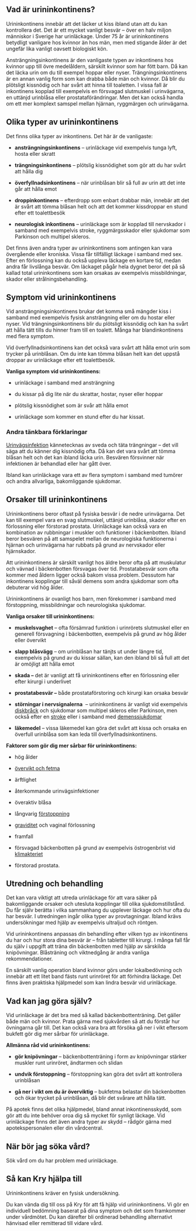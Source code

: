Vad är urininkontinens?
-----------------------

Urininkontinens innebär att det läcker ut kiss ibland utan att du kan kontrollera det. Det är ett mycket vanligt besvär – över en halv miljon människor i Sverige har urinläckage. Under 75 år är urininkontinens betydligt vanligare hos kvinnor än hos män, men med stigande ålder är det ungefär lika vanligt oavsett biologiskt kön.

Ansträngningsinkontinens är den vanligaste typen av inkontinens hos kvinnor upp till övre medelåldern, särskilt kvinnor som har fött barn. Då kan det läcka urin om du till exempel hoppar eller nyser. Trängningsinkontinens är en annan vanlig form som kan drabba både män och kvinnor. Då blir du plötsligt kissnödig och har svårt att hinna till toaletten. I vissa fall är inkontinens kopplad till exempelvis en försvagad slutmuskel i urinvägarna, en uttänjd urinblåsa eller prostataförändringar. Men det kan också handla om ett mer komplext samspel mellan hjärnan, ryggmärgen och urinvägarna.

Olika typer av urininkontinens
------------------------------

Det finns olika typer av inkontinens. Det här är de vanligaste:

*   **ansträngningsinkontinens** – urinläckage vid exempelvis tunga lyft, hosta eller skratt
    
*   **trängningsinkontinens** – plötslig kissnödighet som gör att du har svårt att hålla dig
    
*   **överfyllnadsinkontinens** – när urinblåsan blir så full av urin att det inte går att hålla emot
    
*   **droppinkontinens** – efterdropp som enbart drabbar män, innebär att det är svårt att tömma blåsan helt och att det kommer kissdroppar en stund efter ett toalettbesök
    
*   **neurologisk inkontinens** – urinläckage som är kopplad till nervskador i samband med exempelvis stroke, ryggmärgsskador eller sjukdomar som Parkinson och multipel skleros.
    

Det finns även andra typer av urininkontinens som antingen kan vara övergående eller kroniska. Vissa får tillfälligt läckage i samband med sex. Efter en förlossning kan du också uppleva läckage en kortare tid, medan andra får livslånga besvär. Om läckaget pågår hela dygnet beror det på så kallad total urininkontinens som kan orsakas av exempelvis missbildningar, skador eller strålningsbehandling.

Symptom vid urininkontinens
---------------------------

Vid ansträngningsinkontinens brukar det komma små mängder kiss i samband med exempelvis fysisk ansträngning eller om du hostar eller nyser. Vid trängningsinkontinens blir du plötsligt kissnödig och kan ha svårt att hålla tätt tills du hinner fram till en toalett. Många har blandinkontinens med flera symptom.

Vid överfyllnadsinkontinens kan det också vara svårt att hålla emot urin som trycker på urinblåsan. Om du inte kan tömma blåsan helt kan det uppstå droppar av urinläckage efter ett toalettbesök.

**Vanliga symptom vid urininkontinens:**

*   urinläckage i samband med ansträngning
    
*   du kissar på dig lite när du skrattar, hostar, nyser eller hoppar
    
*   plötslig kissnödighet som är svår att hålla emot
    
*   urinläckage som kommer en stund efter du har kissat.
    

### Andra tänkbara förklaringar

[Urinvägsinfektion](https://www.kry.se/fakta/infektioner/urinvagsinfektion/ "urinvagsinfektion") kännetecknas av sveda och täta trängningar – det vill säga att du känner dig kissnödig ofta. Då kan det vara svårt att tömma blåsan helt och det kan ibland läcka urin. Besvären försvinner när infektionen är behandlad eller har gått över.

Ibland kan urinläckage vara ett av flera symptom i samband med tumörer och andra allvarliga, bakomliggande sjukdomar.

Orsaker till urininkontinens
----------------------------

Urininkontinens beror oftast på fysiska besvär i de nedre urinvägarna. Det kan till exempel vara en svag slutmuskel, uttänjd urinblåsa, skador efter en förlossning eller förstorad prostata. Urinläckage kan också vara en kombination av rubbningar i muskler och funktioner i bäckenbotten. Ibland beror besvären på att samspelet mellan de neurologiska funktionerna i hjärnan och urinvägarna har rubbats på grund av nervskador eller hjärnskador.

Att urininkontinens är särskilt vanligt hos äldre beror ofta på att muskulatur och vävnad i bäckenbotten försvagas över tid. Prostatabesvär som ofta kommer med åldern ligger också bakom vissa problem. Dessutom har inkontinens kopplingar till såväl demens som andra sjukdomar som ofta debuterar vid hög ålder.

Urininkontinens är ovanligt hos barn, men förekommer i samband med förstoppning, missbildningar och neurologiska sjukdomar.

**Vanliga orsaker till urininkontinens:**

*   **muskelsvaghet** ­– ofta försämrad funktion i urinrörets slutmuskel eller en generell försvagning i bäckenbotten, exempelvis på grund av hög ålder eller övervikt
    
*   **slapp blåsvägg** – om urinblåsan har tänjts ut under längre tid, exempelvis på grund av du kissar sällan, kan den ibland bli så full att det är omöjligt att hålla emot
    
*   **skada –** det är vanligt att få urininkontinens efter en förlossning eller efter kirurgi i underlivet
    
*   **prostatabesvär –** både prostataförstoring och kirurgi kan orsaka besvär
    
*   **störningar i nervsignalerna**  – urininkontinens är vanligt vid exempelvis [diskbråck](https://www.kry.se/fakta/leder-muskler-och-skelett/diskbrack/ "diskbrack") och sjukdomar som multipel skleros eller Parkinson, men också efter en [stroke](https://www.kry.se/fakta/hjart-och-karlsjukdomar/stroke/ "stroke") eller i samband med [demenssjukdomar](https://www.kry.se/fakta/psykiatri-och-psykologi/demenssjukdomar/ "demenssjukdomar")
    
*   **läkemedel** – vissa läkemedel kan göra det svårt att kissa och orsaka en överfull urinblåsa som kan leda till överfyllnadsinkontinens.
    

**Faktorer som gör dig mer sårbar för urininkontinens:**

*   hög ålder
    
*   [övervikt och fetma](https://www.kry.se/fakta/ovrigt/overvikt-och-fetma/ "overvikt-och-fetma")
    
*   ärftlighet
    
*   återkommande urinvägsinfektioner
    
*   överaktiv blåsa
    
*   långvarig [förstoppning](https://www.kry.se/fakta/mage-och-tarm/forstoppning/ "forstoppning")
    
*   [graviditet](https://www.kry.se/fakta/fertilitet-och-graviditet/graviditet/ "graviditet") och vaginal förlossning
    
*   framfall
    
*   försvagad bäckenbotten på grund av exempelvis östrogenbrist vid [klimakteriet](https://www.kry.se/fakta/gynekologi/klimakteriet/ "klimakteriet")
    
*   förstorad prostata.
    

Utredning och behandling
------------------------

Det kan vara viktigt att utreda urinläckage för att vara säker på bakomliggande orsaker och utesluta kopplingar till olika sjukdomstillstånd. Du får själv berätta i vilka sammanhang du upplever läckage och hur ofta du har besvär. I utredningen ingår olika typer av provtagningar. Ibland krävs undersökningar med hjälp av exempelvis ultraljud och röntgen.

Vid urininkontinens anpassas din behandling efter vilken typ av inkontinens du har och hur stora dina besvär är – från tabletter till kirurgi. I många fall får du själv i uppgift att träna din bäckenbotten med hjälp av särskilda knipövningar. Blåsträning och viktnedgång är andra vanliga rekommendationer.

En särskilt vanlig operation bland kvinnor görs under lokalbedövning och innebär att ett litet band fästs runt urinröret för att förhindra läckage. Det finns även praktiska hjälpmedel som kan lindra besvär vid urinläckage.

Vad kan jag göra själv?
-----------------------

Vid urinläckage är det bra med så kallad bäckenbottenträning. Det gäller både män och kvinnor. Prata gärna med sjukvården så att du förstår hur övningarna går till. Det kan också vara bra att försöka gå ner i vikt eftersom bukfett gör dig mer sårbar för urinläckage.

**Allmänna råd vid urininkontinens:**

*   **gör knipövningar** – bäckenbottenträning i form av knipövningar stärker muskler runt urinröret, ändtarmen och slidan
    
*   **undvik förstoppning** – förstoppning kan göra det svårt att kontrollera urinblåsan
    
*   **gå ner i vikt om du är överviktig** – bukfetma belastar din bäckenbotten och ökar trycket på urinblåsan, då blir det svårare att hålla tätt.
    

På apotek finns det olika hjälpmedel, bland annat inkontinensskydd, som gör att du inte behöver oroa dig så mycket för synligt läckage. Vid urinläckage finns det även andra typer av skydd – rådgör gärna med apotekspersonalen eller din vårdcentral.

När bör jag söka vård?
----------------------

Sök vård om du har problem med urinläckage.

Så kan Kry hjälpa till
----------------------

Urininkontinens kräver en fysisk undersökning.

Du kan vända dig till oss på Kry för att få hjälp vid urininkontinens. Vi gör en individuell bedömning baserat på dina symptom och det som framkommer under vårdmötet. Du kan därefter bli ordinerad behandling alternativt hänvisad eller remitterad till vidare vård.